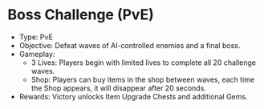 # Boss Challenge (PvE)

* Type: PvE
* Objective: Defeat waves of AI-controlled enemies and a final boss.
* Gameplay:
  * 3 Lives: Players begin with limited lives to complete all 20 challenge waves.
  * Shop: Players can buy items in the shop between waves, each time the Shop appears, it will disappear after 20 seconds.
* Rewards: Victory unlocks Item Upgrade Chests and additional Gems.

<figure><img src="https://lh7-rt.googleusercontent.com/docsz/AD_4nXcbkdA6hfmhHrtaN6zNrt4KDyl3KvYRT6TRzP3w8dKH7HIGis2Sm3roRM95tYCiYTGAclTP8fHAU2c0QiK5mthAW2gvCGwaPsMT-_spurXvvhuFrXbEzKseW85AJr8HCgjv09A36g?key=rX80Bxrq05xJeZ60gjPi91-Z" alt=""><figcaption></figcaption></figure>
